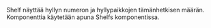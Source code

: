 Shelf näyttää hyllyn numeron ja hyllypaikkojen tämänhetkisen määrän.
Komponenttia käytetään apuna Shelfs komponentissa.
